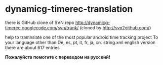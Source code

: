 dynamicg-timerec-translation
============================
there is GitHub clone of SVN repo http://dynamicg-timerec.googlecode.com/svn/trunk/ (cloned by http://svn2github.com/)

help to tramnslate one of the most popular android time tracking  project 
To your language other than
De, es, pt, it, fr, ja, cn. 
string.xml english version there are  about 617 entries

<b>Пожалуйста помогите с переводом на русский!</B>
